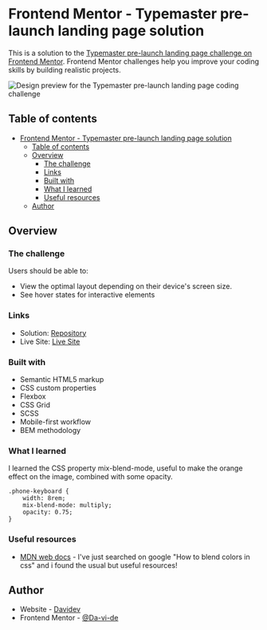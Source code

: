 # Frontend Mentor - Typemaster pre-launch landing page solution

This is a solution to the [Typemaster pre-launch landing page challenge on Frontend Mentor](). Frontend Mentor challenges help you improve your coding skills by building realistic projects.

![Design preview for the Typemaster pre-launch landing page
 coding challenge](./preview.jpg)

## Table of contents

- [Frontend Mentor - Typemaster pre-launch landing page solution](#frontend-mentor---typemaster-pre-launch-landing-page-solution)
  - [Table of contents](#table-of-contents)
  - [Overview](#overview)
    - [The challenge](#the-challenge)
    - [Links](#links)
    - [Built with](#built-with)
    - [What I learned](#what-i-learned)
    - [Useful resources](#useful-resources)
  - [Author](#author)
  

## Overview

### The challenge

Users should be able to:

- View the optimal layout depending on their device's screen size.
- See hover states for interactive elements


### Links

- Solution: [Repository](https://github.com/Da-vi-de/typemaster-pre-launch-landing-page)
- Live Site: [Live Site](http://typemaster-pre-launch-landing-page-drab.vercel.app/)


### Built with

- Semantic HTML5 markup
- CSS custom properties
- Flexbox
- CSS Grid
- SCSS
- Mobile-first workflow
- BEM methodology

### What I learned

I learned the CSS property mix-blend-mode, useful to make the orange effect on the image, combined with some opacity.

```
.phone-keyboard {
    width: 8rem;
    mix-blend-mode: multiply;
    opacity: 0.75;
}
```

### Useful resources

- [MDN web docs](https://developer.mozilla.org/en-US/docs/Web/CSS/mix-blend-mode) - I've just searched on google
"How to blend colors in css" and i found the usual but useful resources!

## Author

- Website - [Davidev](https://www.davidev-portfolio.com/)
- Frontend Mentor - [@Da-vi-de](https://www.frontendmentor.io/profile/Da-vi-de)
